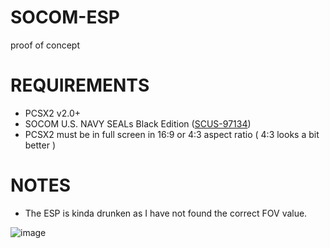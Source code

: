 # SOCOM-ESP
proof of concept

# REQUIREMENTS
- PCSX2 v2.0+
- SOCOM U.S. NAVY SEALs Black Edition ([SCUS-97134](http://redump.org/disc/5229/))
- PCSX2 must be in full screen in 16:9 or 4:3 aspect ratio ( 4:3 looks a bit better ) 

# NOTES
- The ESP is kinda drunken as I have not found the correct FOV value.

![image](https://github.com/user-attachments/assets/12322e7e-bd98-41b1-8c5c-2d818b24eec1)

